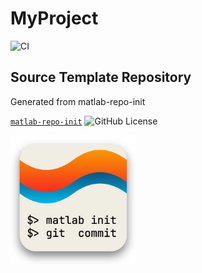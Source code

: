 # MyProject

![CI](../../actions/workflows/ci.yml/badge.svg?branch=main)

## Source Template Repository

Generated from matlab-repo-init

[`matlab-repo-init`](https://github.com/djmaxus/matlab-repo-init)
![GitHub License](https://img.shields.io/github/license/djmaxus/matlab-repo-init)
<!-- markdownlint-disable MD033 -->
<img src="doc/matlab-repo-init.png" width=200 alt="logo">
<!-- markdownlint-enable MD033 -->

